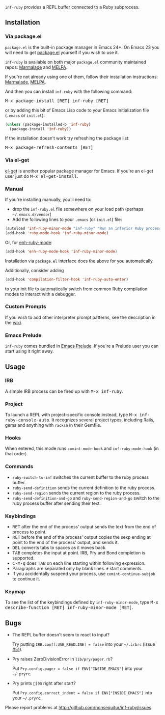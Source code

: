 `inf-ruby` provides a REPL buffer connected to a Ruby subprocess.

## Installation

### Via package.el

`package.el` is the built-in package manager in Emacs 24+. On Emacs 23
you will need to get [package.el](http://bit.ly/pkg-el23) yourself if you wish to use it.

`inf-ruby` is available on both major `package.el` community
maintained repos:
[Marmalade](http://marmalade-repo.org/packages/inf-ruby) and
[MELPA](https://melpa.org/#/inf-ruby).

If you're not already using one of them, follow their installation instructions:
[Marmalade](http://marmalade-repo.org/),
[MELPA](https://melpa.org/#/getting-started).

And then you can install `inf-ruby` with the following command:

<kbd>M-x package-install [RET] inf-ruby [RET]</kbd>

or by adding this bit of Emacs Lisp code to your Emacs initialization file (`.emacs` or `init.el`):

```lisp
(unless (package-installed-p 'inf-ruby)
  (package-install 'inf-ruby))
```

If the installation doesn't work try refreshing the package list:

<kbd>M-x package-refresh-contents [RET]</kbd>

### Via el-get

[el-get](https://github.com/dimitri/el-get) is another popular package manager for Emacs.
If you're an el-get user just do <kbd>M-x el-get-install</kbd>.

### Manual

If you're installing manually, you'll need to:

* drop the `inf-ruby.el` file somewhere on your load path (perhaps `~/.emacs.d/vendor`)
* Add the following lines to your `.emacs` (or `init.el`) file:

```lisp
(autoload 'inf-ruby-minor-mode "inf-ruby" "Run an inferior Ruby process" t)
(add-hook 'ruby-mode-hook 'inf-ruby-minor-mode)
```

Or, for [enh-ruby-mode](https://github.com/zenspider/enhanced-ruby-mode):

```lisp
(add-hook 'enh-ruby-mode-hook 'inf-ruby-minor-mode)
```

Installation via `package.el` interface does the above for you
automatically.

Additionally, consider adding

```lisp
(add-hook 'compilation-filter-hook 'inf-ruby-auto-enter)
```

to your init file to automatically switch from common Ruby compilation
modes to interact with a debugger.

### Custom Prompts

If you wish to add other interpreter prompt patterns, see the description in
the [wiki](https://github.com/nonsequitur/inf-ruby/wiki).


### Emacs Prelude

`inf-ruby` comes bundled in
[Emacs Prelude](https://github.com/bbatsov/prelude). If you're a
Prelude user you can start using it right away.

## Usage

### IRB
A simple IRB process can be fired up with <kbd>M-x inf-ruby</kbd>.

### Project
To launch a REPL with project-specific console instead, type <kbd>M-x inf-ruby-console-auto</kbd>.
It recognizes several project types, including Rails, gems and anything with `racksh` in their Gemfile.

### Hooks
When entered, this mode runs `comint-mode-hook` and
`inf-ruby-mode-hook` (in that order).

### Commands

* `ruby-switch-to-inf` switches the current buffer to the ruby process buffer.
* `ruby-send-definition` sends the current definition to the ruby process.
* `ruby-send-region` sends the current region to the ruby process.
* `ruby-send-definition-and-go` and `ruby-send-region-and-go` switch to the ruby process buffer after sending their text.

### Keybindings

* <kbd>RET</kbd> after the end of the process' output sends the text from the
end of process to point.
* <kbd>RET</kbd> before the end of the process' output copies the sexp ending at point
to the end of the process' output, and sends it.
* <kbd>DEL</kbd> converts tabs to spaces as it moves back.
* <kbd>TAB</kbd> completes the input at point. IRB, Pry and Bond completion is supported.
* <kbd>C-M-q</kbd> does <kbd>TAB</kbd> on each line starting within following expression.
* Paragraphs are separated only by blank lines.  `#` start comments.
* If you accidentally suspend your process, use
`comint-continue-subjob` to continue it.

### Keymap

To see the list of the keybindings defined by `inf-ruby-minor-mode`,
type <kbd>M-x describe-function [RET] inf-ruby-minor-mode [RET]</kbd>.

## Bugs

* The REPL buffer doesn't seem to react to input?

  Try putting `IRB.conf[:USE_READLINE] = false` into your `~/.irbrc`
  (issue [#51](https://github.com/nonsequitur/inf-ruby/issues/51)).

* Pry raises ZeroDivisionError in `lib/pry/pager.rb`?

  Put `Pry.config.pager = false if ENV["INSIDE_EMACS"]` into your `~/.pryrc`.

* Pry prints `[0G` right after start?

  Put `Pry.config.correct_indent = false if ENV["INSIDE_EMACS"]` into your `~/.pryrc`.

Please report problems at <http://github.com/nonsequitur/inf-ruby/issues>.
